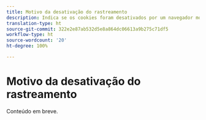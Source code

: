 ```yaml
---
title: Motivo da desativação do rastreamento
description: Indica se os cookies foram desativados por um navegador móvel ou desktop.
translation-type: ht
source-git-commit: 322e2e87ab532d5e8a864dc06613a9b275c71df5
workflow-type: ht
source-wordcount: '20'
ht-degree: 100%

---
```



# Motivo da desativação do rastreamento

Conteúdo em breve.

